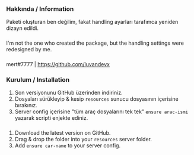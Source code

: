 ### Hakkında / Information
Paketi oluşturan ben değilim, fakat handling ayarları tarafımca yeniden dizayn edildi.
###
I'm not the one who created the package, but the handling settings were redesigned by me.
###
mert#7777 | https://github.com/luvandevx

### Kurulum / Installation
1) Son versiyonunu GitHub üzerinden indiriniz.
2) Dosyaları sürükleyip & kesip `resources` sunucu dosyasının içerisine bırakınız.
3) Server config içerisine "tüm araç dosyalarını tek tek" `ensure arac-ismi` yazarak scripti enjekte ediniz.
###
1) Download the latest version on GitHub.
2) Drag & drop the folder into your `resources` server folder.
3) Add `ensure car-name` to your server config.
